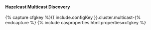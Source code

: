 #### Hazelcast Multicast Discovery

{% capture cfgkey %}{{ include.configKey }}.cluster.multicast-{% endcapture %}
{% include casproperties.html properties=cfgkey %}
